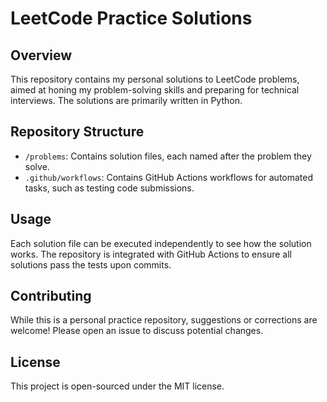 # LeetCode Practice Solutions

## Overview
This repository contains my personal solutions to LeetCode problems, aimed at honing my problem-solving skills and preparing for technical interviews. The solutions are primarily written in Python.

## Repository Structure
- `/problems`: Contains solution files, each named after the problem they solve.
- `.github/workflows`: Contains GitHub Actions workflows for automated tasks, such as testing code submissions.

## Usage
Each solution file can be executed independently to see how the solution works. The repository is integrated with GitHub Actions to ensure all solutions pass the tests upon commits.

## Contributing
While this is a personal practice repository, suggestions or corrections are welcome! Please open an issue to discuss potential changes.

## License
This project is open-sourced under the MIT license.

